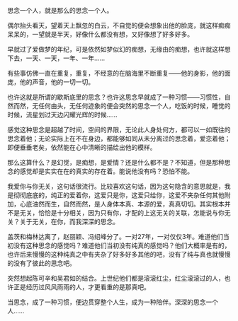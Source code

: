 思念一个人，就是那么的思念一个人。

偶尔抬头看天，望着天上飘忽的白云，不自觉的便会想象出他的脸庞，就这样痴痴呆呆的，一望就是半天，好像什么都没有想，又好像想了好多好多。

早就过了爱做梦的年纪，可是依然如梦似幻的痴想，无缘由的痴想，也许就这样想下去，一天、一天，一年、一年……

有些事仿佛一直在重复，重复，不经意的在脑海里不断重复——他的身影，他的面庞，他的声音，他的一切一切。

也许这就是所谓的歇斯底里的思念？也许这思念早就成了一种习惯——习惯性，自然而然，无任何由头，无任何迹象的便会突然的思念一个人，吃饭的时候，睡觉的时候，流星划过天边闪耀光辉的时候……

感觉这种思念是超越了时间，空间的界限，无论此人身处何方，都可以一如既往的思念着他；无论实际上在不在身边，都能够如同从未分离过的思念着，爱恋着他；即便垂垂老矣，依然能在心中清晰的描绘出他的模样。

那么这算什么？是幻觉，是痴想，是爱情？还是什么都不是？不知道，但是那种思念的感觉却是实实在在的真实的存在着。能说他没有吗？恐怕不能。

我爱你与你无关，这句话很流行。比较喜欢这句话，因为这句隐含的意思就是，我是彻彻底底的，纯正的爱着你，这爱只是你，这爱只给你，这爱不夹杂任何其他附加，心底油然而生，自然而然，是人身体本真、本源的爱，真真切切。其实根本并不是无关，恰恰是十分相关，因为只有你，才配的上这无关的关联，怎能说与你无关？关于无关，在你，而我深深的思念。

盖茨和梅林达离了，赵丽颖、冯绍峰分了。一对27年，一对仅仅3年。难道他们当初没有这种思念的感觉吗？难道他们当初没有纯真的感觉吗？他们大概率是有的，也许后来慢慢的这种纯真之中有夹杂了好多好多其他的吧，没有了纯与真也就慢慢的没有了彼此的思念吧。

突然想起陈可辛和吴君如的结合。上世纪他们都是滚滚红尘，红尘滚滚过的人，也许正是经历过风风雨雨的人，才更看重的是那真吧。

当思念，成了一种习惯，便边贯穿整个人生，成为一种陪伴。深深的思念一个人……





